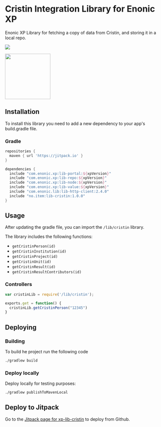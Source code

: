 # Cristin Integration Library for Enonic XP

Enonic XP Library for fetching a copy of data from Cristin, and storing it in a local repo.

[![](https://jitpack.io/v/no.item/xp-lib-cristin.svg)](https://jitpack.io/#no.item/xp-lib-cristin)

<img src="https://github.com/ItemConsulting/xp-lib-cristin/raw/main/docs/icon.svg?sanitize=true" width="150">

## Installation

To install this library you need to add a new dependency to your app's build.gradle file.

### Gradle

```groovy
repositories {
  maven { url 'https://jitpack.io' }
}

dependencies {
  include "com.enonic.xp:lib-portal:${xpVersion}"
  include "com.enonic.xp:lib-repo:${xpVersion}"
  include "com.enonic.xp:lib-node:${xpVersion}"
  include "com.enonic.xp:lib-value:${xpVersion}"
  include "com.enonic.lib:lib-http-client:2.4.0"
  include "no.item:lib-cristin:1.0.0"
}
```

## Usage

After updating the gradle file, you can import the `/lib/cristin` library.

The library includes the following functions:

* `getCristinPerson(id)`
* `getCristinInstitution(id)`
* `getCristinProject(id)`
* `getCristinUnit(id)`
* `getCristinResult(id)`
* `getCristinResultContributors(id)`

### Controllers

```javascript
var cristinLib = require('/lib/cristin');

exports.get = function() {
  cristinLib.getCristinPerson("12345")
}
```

## Deploying

### Building

To build he project run the following code

```bash
./gradlew build
```

### Deploy locally

Deploy locally for testing purposes:

```bash
./gradlew publishToMavenLocal
```

## Deploy to Jitpack

Go to the [Jitpack page for xp-lib-cristin](https://jitpack.io/#no.item/xp-lib-cristin) to deploy from Github.
